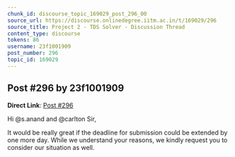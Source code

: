 ```yaml
---
chunk_id: discourse_topic_169029_post_296_00
source_url: https://discourse.onlinedegree.iitm.ac.in/t/169029/296
source_title: Project 2 - TDS Solver - Discussion Thread
content_type: discourse
tokens: 86
username: 23f1001909
post_number: 296
topic_id: 169029
---
```


## Post #296 by 23f1001909

**Direct Link**: [Post #296](https://discourse.onlinedegree.iitm.ac.in/t/169029/296)

Hi @s.anand and @carlton Sir,

It would be really great if the deadline for submission could be extended by one more day. While we understand your reasons, we kindly request you to consider our situation as well.

